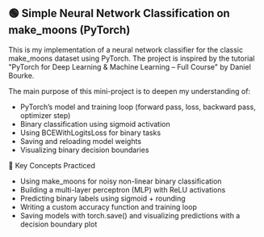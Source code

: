 ## 🟢 Simple Neural Network Classification on make_moons (PyTorch)
This is my implementation of a neural network classifier for the classic make_moons dataset using PyTorch. The project is inspired by the tutorial "PyTorch for Deep Learning & Machine Learning – Full Course" by Daniel Bourke.

The main purpose of this mini-project is to deepen my understanding of:
- PyTorch’s model and training loop (forward pass, loss, backward pass, optimizer step)
- Binary classification using sigmoid activation
- Using BCEWithLogitsLoss for binary tasks
- Saving and reloading model weights
- Visualizing binary decision boundaries

🧠 Key Concepts Practiced
- Using make_moons for noisy non-linear binary classification
- Building a multi-layer perceptron (MLP) with ReLU activations
- Predicting binary labels using sigmoid + rounding
- Writing a custom accuracy function and training loop
- Saving models with torch.save() and visualizing predictions with a decision boundary plot
